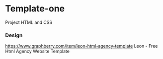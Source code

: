 # Template-one
Project HTML and CSS 

### Design 
https://www.graphberry.com/item/leon-html-agency-template
Leon - Free Html Agency Website Template
